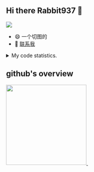 ## Hi there Rabbit937 👋 
<img src="https://wakatime.com/badge/github/Rabbit937/Rabbit937.svg"/>

- 😄 一个切图的
- 💬 [联系我](mailto:hackrabbit@qq.com)

<details>
  <summary>
    My code statistics.
  </summary>
  <div>
    <img width="400" src="https://github-readme-stats.vercel.app/api/top-langs/?username=Rabbit937&&hide_title=true&layout=compact&langs_count=10" />
  <div>
</details>


## github's overview

<a href="https://github.com/Rabbit937">
  <img height="220" src="https://github-readme-stats.vercel.app/api?username=Rabbit937"/>
  <img height="220 src="https://github-readme-stats.vercel.app/api/top-langs/?username=Rabbit937"/>
</a>
